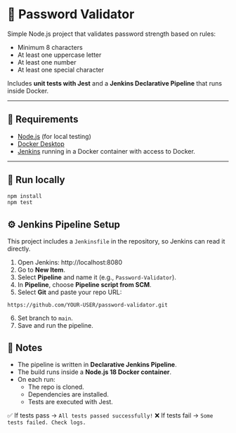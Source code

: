 # 🔐 Password Validator

Simple Node.js project that validates password strength based on rules:

- Minimum 8 characters
- At least one uppercase letter
- At least one number
- At least one special character

Includes **unit tests with Jest** and a **Jenkins Declarative Pipeline** that runs inside Docker.

---

## 🚀 Requirements

- [Node.js](https://nodejs.org/) (for local testing)
- [Docker Desktop](https://www.docker.com/products/docker-desktop)
- [Jenkins](https://www.jenkins.io/) running in a Docker container with access to Docker.

---

## 🧪 Run locally

```bash
npm install
npm test
```

## ⚙️ Jenkins Pipeline Setup

This project includes a `Jenkinsfile` in the repository, so Jenkins can read it directly.

1. Open Jenkins: http://localhost:8080
2. Go to **New Item**.
3. Select **Pipeline** and name it (e.g., `Password-Validator`).
4. In **Pipeline**, choose **Pipeline script from SCM**.
5. Select **Git** and paste your repo URL:

```
https://github.com/YOUR-USER/password-validator.git
```

6. Set branch to `main`.
7. Save and run the pipeline.

## 📌 Notes

- The pipeline is written in **Declarative Jenkins Pipeline**.
- The build runs inside a **Node.js 18 Docker container**.
- On each run:
  - The repo is cloned.
  - Dependencies are installed.
  - Tests are executed with Jest.

✅ If tests pass → `All tests passed successfully!`
❌ If tests fail → `Some tests failed. Check logs.`
